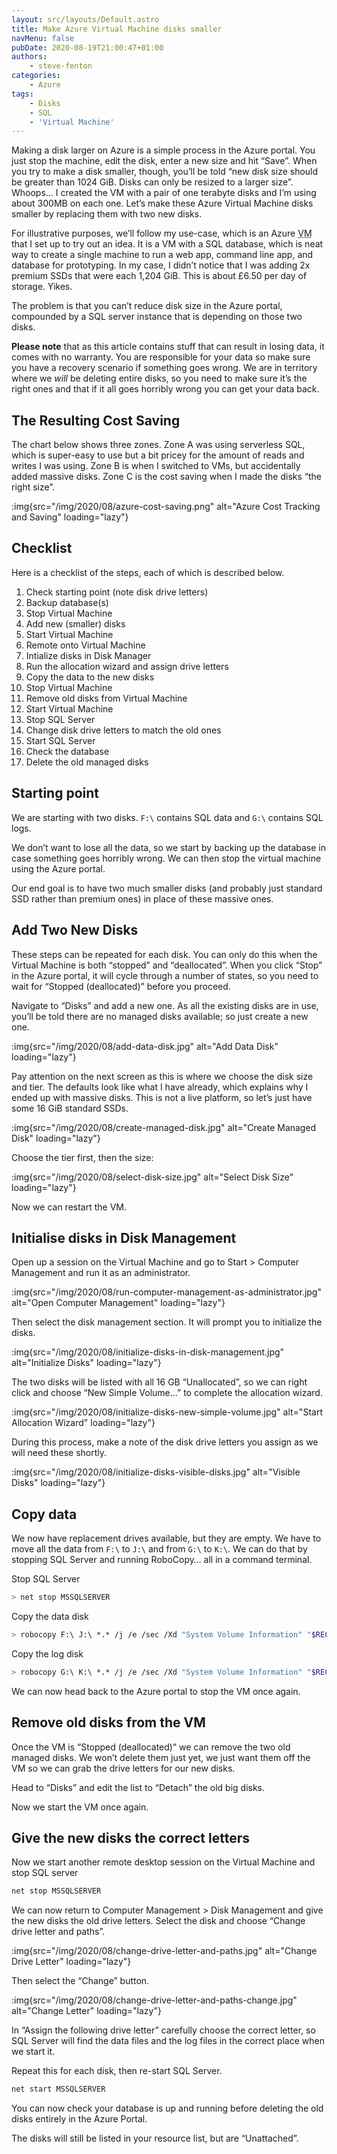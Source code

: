 ```yaml
---
layout: src/layouts/Default.astro
title: Make Azure Virtual Machine disks smaller
navMenu: false
pubDate: 2020-08-19T21:00:47+01:00
authors:
    - steve-fenton
categories:
    - Azure
tags:
    - Disks
    - SQL
    - 'Virtual Machine'
---
```


Making a disk larger on Azure is a simple process in the Azure portal. You just stop the machine, edit the disk, enter a new size and hit “Save”. When you try to make a disk smaller, though, you’ll be told “new disk size should be greater than 1024 GiB. Disks can only be resized to a larger size”. Whoops… I created the VM with a pair of one terabyte disks and I’m using about 300MB on each one. Let’s make these Azure Virtual Machine disks smaller by replacing them with two new disks.

For illustrative purposes, we’ll follow my use-case, which is an Azure <abbr title="Virtual Machine">VM</abbr> that I set up to try out an idea. It is a VM with a SQL database, which is neat way to create a single machine to run a web app, command line app, and database for prototyping. In my case, I didn’t notice that I was adding 2x premium SSDs that were each 1,204 GiB. This is about £6.50 per day of storage. Yikes.

The problem is that you can’t reduce disk size in the Azure portal, compounded by a SQL server instance that is depending on those two disks.

**Please note** that as this article contains stuff that can result in losing data, it comes with no warranty. You are responsible for your data so make sure you have a recovery scenario if something goes wrong. We are in territory where we *will* be deleting entire disks, so you need to make sure it’s the right ones and that if it all goes horribly wrong you can get your data back.

## The Resulting Cost Saving

The chart below shows three zones. Zone A was using serverless SQL, which is super-easy to use but a bit pricey for the amount of reads and writes I was using. Zone B is when I switched to VMs, but accidentally added massive disks. Zone C is the cost saving when I made the disks “the right size”.

:img{src="/img/2020/08/azure-cost-saving.png" alt="Azure Cost Tracking and Saving" loading="lazy"}

## Checklist

Here is a checklist of the steps, each of which is described below.

1. Check starting point (note disk drive letters)
2. Backup database(s)
3. Stop Virtual Machine
4. Add new (smaller) disks
5. Start Virtual Machine
6. Remote onto Virtual Machine
7. Intialize disks in Disk Manager
8. Run the allocation wizard and assign drive letters
9. Copy the data to the new disks
10. Stop Virtual Machine
11. Remove old disks from Virtual Machine
12. Start Virtual Machine
13. Stop SQL Server
14. Change disk drive letters to match the old ones
15. Start SQL Server
16. Check the database
17. Delete the old managed disks

## Starting point

We are starting with two disks. `F:\` contains SQL data and `G:\` contains SQL logs.

We don’t want to lose all the data, so we start by backing up the database in case something goes horribly wrong. We can then stop the virtual machine using the Azure portal.

Our end goal is to have two much smaller disks (and probably just standard SSD rather than premium ones) in place of these massive ones.

## Add Two New Disks

These steps can be repeated for each disk. You can only do this when the Virtual Machine is both “stopped” and “deallocated”. When you click “Stop” in the Azure portal, it will cycle through a number of states, so you need to wait for “Stopped (deallocated)” before you proceed.

Navigate to “Disks” and add a new one. As all the existing disks are in use, you’ll be told there are no managed disks available; so just create a new one.

:img{src="/img/2020/08/add-data-disk.jpg" alt="Add Data Disk" loading="lazy"}

Pay attention on the next screen as this is where we choose the disk size and tier. The defaults look like what I have already, which explains why I ended up with massive disks. This is not a live platform, so let’s just have some 16 GiB standard SSDs.

:img{src="/img/2020/08/create-managed-disk.jpg" alt="Create Managed Disk" loading="lazy"}

Choose the tier first, then the size:

:img{src="/img/2020/08/select-disk-size.jpg" alt="Select Disk Size" loading="lazy"}

Now we can restart the VM.

## Initialise disks in Disk Management

Open up a session on the Virtual Machine and go to Start &gt; Computer Management and run it as an administrator.

:img{src="/img/2020/08/run-computer-management-as-administrator.jpg" alt="Open Computer Management" loading="lazy"}

Then select the disk management section. It will prompt you to initialize the disks.

:img{src="/img/2020/08/initialize-disks-in-disk-management.jpg" alt="Initialize Disks" loading="lazy"}

The two disks will be listed with all 16 GB “Unallocated”, so we can right click and choose “New Simple Volume…” to complete the allocation wizard.

:img{src="/img/2020/08/initialize-disks-new-simple-volume.jpg" alt="Start Allocation Wizard" loading="lazy"}

During this process, make a note of the disk drive letters you assign as we will need these shortly.

:img{src="/img/2020/08/initialize-disks-visible-disks.jpg" alt="Visible Disks" loading="lazy"}

## Copy data

We now have replacement drives available, but they are empty. We have to move all the data from `F:\` to `J:\` and from `G:\` to `K:\`. We can do that by stopping SQL Server and running RoboCopy… all in a command terminal.

Stop SQL Server

```bash
> net stop MSSQLSERVER
```

Copy the data disk

```bash
> robocopy F:\ J:\ *.* /j /e /sec /Xd "System Volume Information" "$RECYCLE.BIN" /Xo
```

Copy the log disk

```bash
> robocopy G:\ K:\ *.* /j /e /sec /Xd "System Volume Information" "$RECYCLE.BIN" /Xo
```

We can now head back to the Azure portal to stop the VM once again.

## Remove old disks from the VM

Once the VM is “Stopped (deallocated)” we can remove the two old managed disks. We won’t delete them just yet, we just want them off the VM so we can grab the drive letters for our new disks.

Head to “Disks” and edit the list to “Detach” the old big disks.

Now we start the VM once again.

## Give the new disks the correct letters

Now we start another remote desktop session on the Virtual Machine and stop SQL server

```bash
net stop MSSQLSERVER
```

We can now return to Computer Management &gt; Disk Management and give the new disks the old drive letters. Select the disk and choose “Change drive letter and paths”.

:img{src="/img/2020/08/change-drive-letter-and-paths.jpg" alt="Change Drive Letter" loading="lazy"}

Then select the “Change” button.

:img{src="/img/2020/08/change-drive-letter-and-paths-change.jpg" alt="Change Letter" loading="lazy"}

In “Assign the following drive letter” carefully choose the correct letter, so SQL Server will find the data files and the log files in the correct place when we start it.

Repeat this for each disk, then re-start SQL Server.

```bash
net start MSSQLSERVER
```

You can now check your database is up and running before deleting the old disks entirely in the Azure Portal.

The disks will still be listed in your resource list, but are “Unattached”.